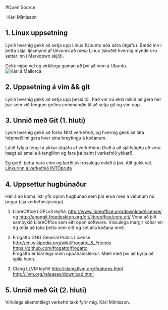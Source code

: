 #Open Source

-Kári Mímisson


## 1. Linux uppsetning

Lýsið hvernig gekk að setja upp Linux (Ubuntu eða aðra útgáfu). Bætið inn í þetta skjal ljósmynd af tölvunni að ræsa Linux (skoðið hvernig myndir eru settar inn í Markdown skjöl).

Gekk mjög vel og virkilega gaman að því að vinn á Ubuntu.
![Kári á Mallorca](http://s14.postimg.org/5jzroxzkh/picture_18.png)

## 2. Uppsetning á vim && git

Lýsið hvernig gekk að setja upp þessi tól.
Það var nú ekki mikið að gera hér þar sem við fengum gefins commandin til að
setja git og vim upp.

## 3. Unnið með Git (1. hluti)

Lýsið hvernig gekk að forka NIM verkefnið, og hvernig gekk að láta hópmeðlimi gera hver sína breytingu á kóðanum.

Látið fylgja tengil á ykkar útgáfu af verkefninu (Það á að sjálfsögðu að vera hægt að smella á tengilinn og fara þá beint í verkefnið ykkar!)

Ég gerði þetta bara einn og lærði því rosalega mikið á því. Allt gekk vel. 
[Linkurinn á verkefnið INTOprufa](https://github.com/kari14/INTOPrufa)

## 4. Uppsettur hugbúnaður

Hér á að koma listi yfir opinn hugbúnað sem þið eruð með á vélunum nú þegar (sjá verkefnislýsingu).

1.  
	LibreOffice  LGPLv3 leyfið. 
	http://www.libreoffice.org/download/license/ og
	http://anongit.freedesktop.org/git/libreoffice/core.git/
	Vona að þið samþykið LibreOffice sem eitt open software.
	Vissulega margir kóðar en ég ætla að taka þetta sem eitt og set alla
	 kóðana með. 

2.	Frogatto GNU General Public License
	http://en.wikipedia.org/wiki/Frogatto_&_Friends	
	https://github.com/frogatto/frogatto  	
	Frogatto er klárlega minn uppáhaldsleikur. 
	Mæli með því að byrja að spila hann.

3.	
	Clang LLVM leyfið
	http://clang.llvm.org/features.html
	http://llvm.org/releases/download.html
	

## 5. Unnið með Git (2. hluti)

Virkilega skemmtilegt verkefni takk fyrir mig. 
Kári Mímisson.
